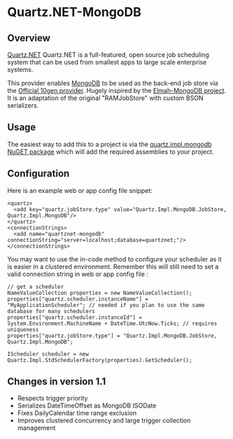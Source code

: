 Quartz.NET-MongoDB
======================================================================

## Overview
[Quartz.NET](http://quartznet.sourceforge.net/) Quartz.NET is a full-featured, open source job scheduling system that can be used from smallest apps to large scale enterprise systems.

This provider enables [MongoDB](http://www.mongodb.org/) to be used as the back-end job store via the [Official 10gen provider](http://www.mongodb.org/display/DOCS/CSharp+Language+Center).
Hugely inspired by the [Elmah-MongoDB project](https://github.com/CaptainCodeman/elmah-mongodb). It is an adaptation of the original "RAMJobStore" with custom BSON serializers.

## Usage
The easiest way to add this to a project is via the [quartz.impl.mongodb NuGET package](http://nuget.org/packages/quartz.impl.mongodb) which will add the required assemblies to your project.

## Configuration
Here is an example web or app config file snippet:

    <quartz>
      <add key="quartz.jobStore.type" value="Quartz.Impl.MongoDB.JobStore, Quartz.Impl.MongoDB"/>
    </quartz>
    <connectionStrings>
      <add name="quartznet-mongodb" connectionString="server=localhost;database=quartznet;"/>
    </connectionStrings>

You may want to use the in-code method to configure your scheduler as it is easier in a clustered environment.
Remember this will still need to set a valid connection string in web or app config file :

	// get a scheduler
	NameValueCollection properties = new NameValueCollection();
	properties["quartz.scheduler.instanceName"] = "MyApplicationScheduler"; // needed if you plan to use the same database for many schedulers
	properties["quartz.scheduler.instanceId"] = System.Environment.MachineName + DateTime.UtcNow.Ticks; // requires uniqueness
	properties["quartz.jobStore.type"] = "Quartz.Impl.MongoDB.JobStore, Quartz.Impl.MongoDB";
	
	IScheduler scheduler = new Quartz.Impl.StdSchedulerFactory(properties).GetScheduler();

## Changes in version 1.1
 + Respects trigger priority
 + Serializes DateTimeOffset as MongoDB ISODate
 + Fixes DailyCalendar time range exclusion
 + Improves clustered concurrency and large trigger collection management
